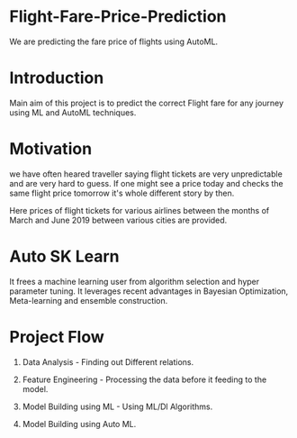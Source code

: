# Flight-Fare-Price-Prediction
We are predicting the fare price of flights using AutoML.

# Introduction
Main aim of this project is to predict the correct Flight fare for any journey using ML and AutoML techniques.

# Motivation
we have often heared traveller saying flight tickets are very unpredictable and are very hard to guess. If one might see a price today
and checks the same flight price tomorrow it's whole different story by then.

Here prices of flight tickets for various airlines between the months of March and June 2019 between various cities are provided.

# Auto SK Learn
It frees a machine learning user from algorithm selection and hyper parameter tuning. It leverages recent advantages in Bayesian Optimization, 
Meta-learning and ensemble construction.

# Project Flow

1) Data Analysis - Finding out Different relations.

2) Feature Engineering - Processing the data before it feeding to the model.

3) Model Building using ML - Using ML/Dl Algorithms.

4) Model Building using Auto ML. 
